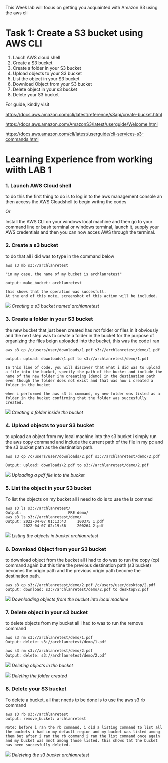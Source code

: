 This Week lab will focus on getting you acquainted with Amazon S3 using the aws cli

# Task 1: Create a S3 bucket using AWS CLI

1. Lauch AWS cloud shell
2. Create a S3 bucket 
3. Create a folder in your S3 bucket
4. Upload objects to your S3 bucket
5. List the object in your S3 bucket
6. Download Object from your S3 bucket
7. Delete object in your s3 bucket
8. Delete your S3 bucket





For guide, kindly visit

https://docs.aws.amazon.com/cli/latest/reference/s3api/create-bucket.html

https://docs.aws.amazon.com/AmazonS3/latest/userguide/Welcome.html

https://docs.aws.amazon.com/cli/latest/userguide/cli-services-s3-commands.html

# Learning Experience from working wiith LAB 1

### 1. Launch AWS Cloud shell
to do this the first thing to do is to log in to the aws management console an then access the AWS Cloudshell to begin writng the codes

Or

Install the AWS CLI on your windows local machine and then go to your command line or bash terminal or windows terminal, launch it, supply your AWS credentials and then you can now acces AWS through the terminal.

### 2. Create a s3 bucket
to do that all i did was to type in the command below

    aws s3 mb s3://archlanretest

    "in my case, the name of my bucket is archlanretest"

    output: make_bucket: archlanretest

    this shows that the operation was succesfull. 
    At the end of this note, screenshot of this action will be included.
![](https://i.imgur.com/x8ofG5w.jpg) *Creating a s3 bucket named archlanretest*

### 3. Create a folder in your S3 bucket
the new bucket that just been created has not folder or files in it obviously and the next step was to create a folder in the bucket for the purpose of organizing the files beign uploaded into the bucket, this was the code i ran

    aws s3 cp /c/users/user/downloads/1.pdf s3://archlanretest/demo/1.pdf

    output: upload: downloads\1.pdf to s3://archlanretest/demo/1.pdf

    In this line of code, you will discover that what i did was to upload a file into the bucket, specify the path of the bucket and include the name of the new folder i'm creeating (demo) in the destination path even though the folder does not exist and that was how i created a folder in the bucket

    when i performed the aws s3 ls command, my new folder was listed as a folder in the bucket confirming that the folder was succesfully created.
![](https://i.imgur.com/7GCsPe7.jpg) *Creating a folder inside the bucket*

### 4. Upload objects to your S3 bucket
to upload an object from my local machine into the s3 bucket i simply run the aws copy command and include the current path of the file in my pc and the s3 bucket path as the destination path. 

    aws s3 cp /c/users/user/downloads/2.pdf s3://archlanretest/demo/2.pdf
    
    Output: upload: downloads\2.pdf to s3://archlanretest/demo/2.pdf
![](https://imgur.com/lquGqFp.jpg) *Uploading a pdf file into the bucket*
### 5. List the object in your S3 bucket
To list the objects on my bucket all i need to do is to use the ls commad

    aws s3 ls s3://archlanretest/
    Output:                     PRE demo/
    aws s3 ls s3://archlanretest/demo/
    Output: 2022-04-07 01:13:43     100375 1.pdf
            2022-04-07 02:19:56     200264 2.pdf
![](https://imgur.com/Qo9xq6o.jpg) *Listing the objects in bucket archlanretest*

### 6. Download Object from your S3 bucket
to download object from the bucket all i had to do was to run the copy (cp) command again but this time the previous destination path (s3 bucket) becomes the origin path and the previous origin path become the destination path.
    
    aws s3 cp s3://archlanretest/demo/2.pdf /c/users/user/desktop/2.pdf
    output: download: s3://archlanretest/demo/2.pdf to desktop\2.pdf
![](https://imgur.com/YrbdWTz.jpg) *Downloading objects from the bucket into local machine*

### 7. Delete object in your s3 bucket
to delete objects from my bucket all i had to was to run the remove command 

    aws s3 rm s3://archlanretest/demo/1.pdf
    Output: delete: s3://archlanretest/demo/1.pdf

    aws s3 rm s3://archlanretest/demo/2.pdf
    Output: delete: s3://archlanretest/demo/2.pdf
![](https://imgur.com/qje2J6r.jpg) *Deleting objects in the bucket*

![](https://imgur.com/daxjq0p.jpg) *Deleting the folder created*

### 8. Delete your S3 bucket
To delete a bucket, all that nneds tp be done is to use the aws s3 rb command 
    
    aws s3 rb s3://archlanretest
    output: remove_bucket: archlanretest

    Note: before i ran the rb command, i did a listing command to list all the buckets i had in my default region and my bucket was listed among them but after i ram the rb command i ran the list command once again and my bucket was mnot among those listed. this shows tat the bucket has been succesfully deleted.

![](https://imgur.com/gpZf2wF.jpg) *Deleteing the s3 bucket archlanretest*